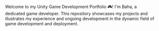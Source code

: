 
Welcome to my Unity Game Development Portfolio 🎮! I'm Baha, a dedicated game developer. This repository showcases my projects and illustrates my experience and ongoing development in the dynamic field of game development and  deployment.
